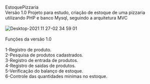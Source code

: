 EstoquePizzaria<br>
Versão 1.0
Projeto para estudo, criação de estoque de uma pizzaria utilizando PHP e banco Mysql, seguindo a arquitetura MVC<br><br>
![Desktop-2021 11 27-02 34 59 01](https://user-images.githubusercontent.com/56895412/143669652-a7a4c37e-fd85-49ef-9e42-c3c83fb72158.gif)
<br><br>
Funções da versão 1.0<br><br>
1-Registro de produto.<br>
2-Pesquisa de produtos cadastrados.<br>
3-Registro de entrada de produtos.<br>
4-Registro de saidas de produtos.<br>
5-Verificação do balanço de estoque.<br>
6-Controle das quantidades minimas no estoque.<br>
